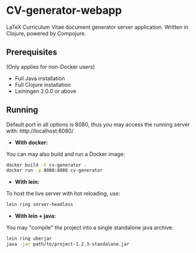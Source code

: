 # CV-generator-webapp
LaTeX Curriculum Vitae document generator server application. Written in Clojure, powered by Compojure.

## Prerequisites
(Only applies for non-Docker users)

* Full Java installation
* Full Clojure installation
* Leiningen 2.0.0 or above

## Running
Default port in all options is 8080, thus you may access the running server with: http://localhost:8080/

* **With docker:**

You can may also build and run a Docker image:
```sh
docker build -t cv-generator .
docker run -p 8080:8080 cv-generator
```

* **With lein:**

To host the live server with hot reloading, use:
```sh
lein ring server-headless
```

* **With lein + java:**

You may "compile" the project into a single standalone java archive:
```sh
lein ring uberjar
java -jar path/to/project-1.2.3-standalone.jar
```
